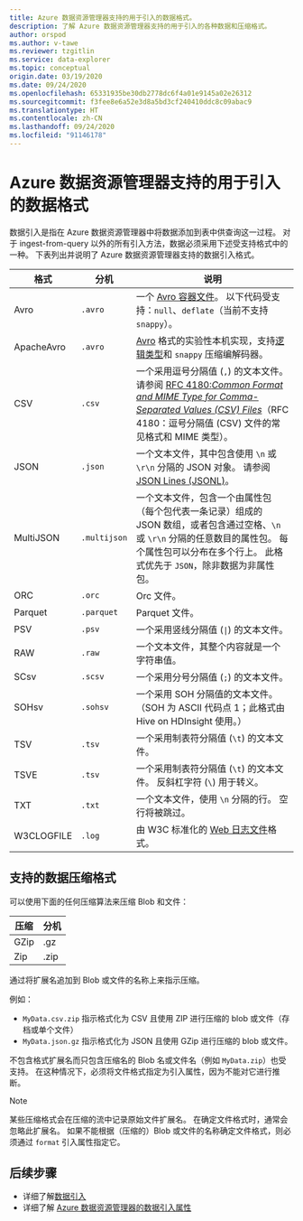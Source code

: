 ```yaml
---
title: Azure 数据资源管理器支持的用于引入的数据格式。
description: 了解 Azure 数据资源管理器支持的用于引入的各种数据和压缩格式。
author: orspod
ms.author: v-tawe
ms.reviewer: tzgitlin
ms.service: data-explorer
ms.topic: conceptual
origin.date: 03/19/2020
ms.date: 09/24/2020
ms.openlocfilehash: 65331935be30db2778dc6f4a01e9145a02e26312
ms.sourcegitcommit: f3fee8e6a52e3d8a5bd3cf240410ddc8c09abac9
ms.translationtype: HT
ms.contentlocale: zh-CN
ms.lasthandoff: 09/24/2020
ms.locfileid: "91146178"
---
```

# <a name="data-formats-supported-by-azure-data-explorer-for-ingestion"></a>Azure 数据资源管理器支持的用于引入的数据格式

数据引入是指在 Azure 数据资源管理器中将数据添加到表中供查询这一过程。 对于 ingest-from-query 以外的所有引入方法，数据必须采用下述受支持格式中的一种。 下表列出并说明了 Azure 数据资源管理器支持的数据引入格式。

|格式   |分机   |说明|
|---------|------------|-----------|
|Avro     |`.avro`     |一个 [Avro 容器文件](https://avro.apache.org/docs/current/)。 以下代码受支持：`null`、`deflate`（当前不支持 `snappy`）。|
|ApacheAvro|`.avro`    |[Avro](https://avro.apache.org/docs/current/) 格式的实验性本机实现，支持[逻辑类型](https://avro.apache.org/docs/current/spec.html#Logical+Types)和 `snappy` 压缩编解码器。|
|CSV      |`.csv`      |一个采用逗号分隔值 (`,`) 的文本文件。 请参阅 [RFC 4180:_Common Format and MIME Type for Comma-Separated Values (CSV) Files_](https://www.ietf.org/rfc/rfc4180.txt)（RFC 4180：逗号分隔值 (CSV) 文件的常见格式和 MIME 类型）。|
|JSON     |`.json`     |一个文本文件，其中包含使用 `\n` 或 `\r\n` 分隔的 JSON 对象。 请参阅 [JSON Lines (JSONL)](http://jsonlines.org/)。|
|MultiJSON|`.multijson`|一个文本文件，包含一个由属性包（每个包代表一条记录）组成的 JSON 数组，或者包含通过空格、`\n` 或 `\r\n` 分隔的任意数目的属性包。 每个属性包可以分布在多个行上。 此格式优先于 `JSON`，除非数据为非属性包。|
|ORC      |`.orc`      |Orc 文件。|
|Parquet  |`.parquet`  |Parquet 文件。|
|PSV      |`.psv`      |一个采用竖线分隔值 (<code>&#124;</code>) 的文本文件。|
|RAW      |`.raw`      |一个文本文件，其整个内容就是一个字符串值。|
|SCsv     |`.scsv`     |一个采用分号分隔值 (`;`) 的文本文件。|
|SOHsv    |`.sohsv`    |一个采用 SOH 分隔值的文本文件。 （SOH 为 ASCII 代码点 1；此格式由 Hive on HDInsight 使用。）|
|TSV      |`.tsv`      |一个采用制表符分隔值 (`\t`) 的文本文件。|
|TSVE     |`.tsv`      |一个采用制表符分隔值 (`\t`) 的文本文件。 反斜杠字符 (`\`) 用于转义。|
|TXT      |`.txt`      |一个文本文件，使用 `\n` 分隔的行。 空行将被跳过。|
|W3CLOGFILE |`.log`    |由 W3C 标准化的 [Web 日志文件](https://www.w3.org/TR/WD-logfile.html)格式。|

## <a name="supported-data-compression-formats"></a>支持的数据压缩格式

可以使用下面的任何压缩算法来压缩 Blob 和文件：

|压缩|分机|
|-----------|---------|
|GZip       |.gz      |
|Zip        |.zip     |

通过将扩展名追加到 Blob 或文件的名称上来指示压缩。

例如：
* `MyData.csv.zip` 指示格式化为 CSV 且使用 ZIP 进行压缩的 blob 或文件（存档或单个文件）
* `MyData.json.gz` 指示格式化为 JSON 且使用 GZip 进行压缩的 blob 或文件。

不包含格式扩展名而只包含压缩名的 Blob 名或文件名（例如 `MyData.zip`）也受支持。 在这种情况下，必须将文件格式指定为引入属性，因为不能对它进行推断。

> [!NOTE]
> 某些压缩格式会在压缩的流中记录原始文件扩展名。 在确定文件格式时，通常会忽略此扩展名。 如果不能根据（压缩的）Blob 或文件的名称确定文件格式，则必须通过 `format` 引入属性指定它。

## <a name="next-steps"></a>后续步骤

* 详细了解[数据引入](ingest-data-overview.md)
* 详细了解 [Azure 数据资源管理器的数据引入属性](ingestion-properties.md)
